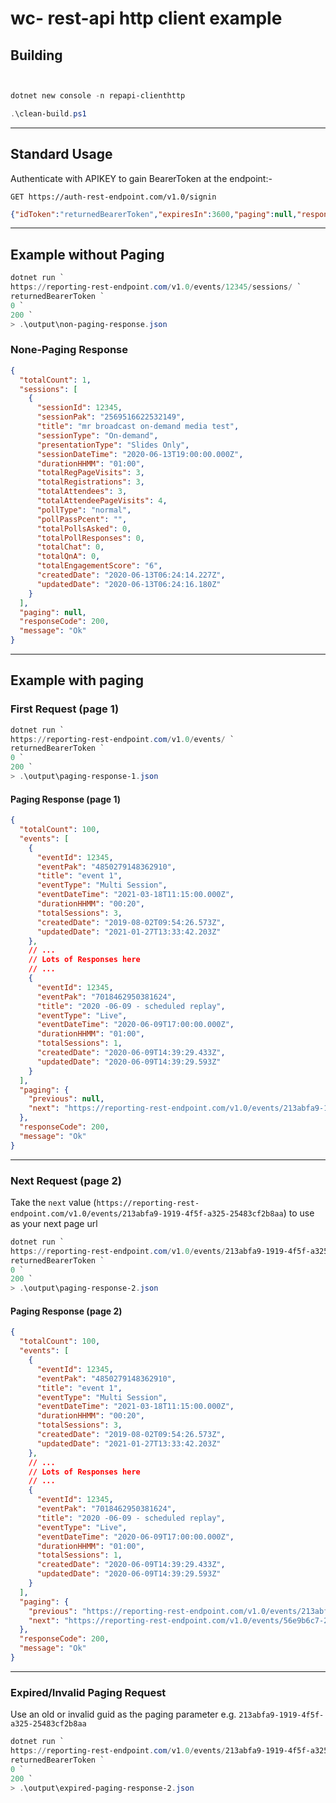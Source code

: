 # wc- rest-api http client example

## Building

```powershell


dotnet new console -n repapi-clienthttp

.\clean-build.ps1
```

---

## Standard Usage

Authenticate with APIKEY to gain BearerToken at the endpoint:-

`GET https://auth-rest-endpoint.com/v1.0/signin`

```json
{"idToken":"returnedBearerToken","expiresIn":3600,"paging":null,"responseCode":200,"message":"Ok"}
```

---

## Example without Paging

```powershell
dotnet run `
https://reporting-rest-endpoint.com/v1.0/events/12345/sessions/ `
returnedBearerToken `
0 `
200 `
> .\output\non-paging-response.json
```

### None-Paging Response

```json
{
  "totalCount": 1,
  "sessions": [
    {
      "sessionId": 12345,
      "sessionPak": "2569516622532149",
      "title": "mr broadcast on-demand media test",
      "sessionType": "On-demand",
      "presentationType": "Slides Only",
      "sessionDateTime": "2020-06-13T19:00:00.000Z",
      "durationHHMM": "01:00",
      "totalRegPageVisits": 3,
      "totalRegistrations": 3,
      "totalAttendees": 3,
      "totalAttendeePageVisits": 4,
      "pollType": "normal",
      "pollPassPcent": "",
      "totalPollsAsked": 0,
      "totalPollResponses": 0,
      "totalChat": 0,
      "totalQnA": 0,
      "totalEngagementScore": "6",
      "createdDate": "2020-06-13T06:24:14.227Z",
      "updatedDate": "2020-06-13T06:24:16.180Z"
    }
  ],
  "paging": null,
  "responseCode": 200,
  "message": "Ok"
}
```

---

## Example with paging

### First Request (page 1)

```powershell
dotnet run `
https://reporting-rest-endpoint.com/v1.0/events/ `
returnedBearerToken `
0 `
200 `
> .\output\paging-response-1.json
```

#### Paging Response (page 1)

```json
{
  "totalCount": 100,
  "events": [
    {
      "eventId": 12345,
      "eventPak": "4850279148362910",
      "title": "event 1",
      "eventType": "Multi Session",
      "eventDateTime": "2021-03-18T11:15:00.000Z",
      "durationHHMM": "00:20",
      "totalSessions": 3,
      "createdDate": "2019-08-02T09:54:26.573Z",
      "updatedDate": "2021-01-27T13:33:42.203Z"
    },
    // ...
    // Lots of Responses here
    // ...
    {
      "eventId": 12345,
      "eventPak": "7018462950381624",
      "title": "2020 -06-09 - scheduled replay",
      "eventType": "Live",
      "eventDateTime": "2020-06-09T17:00:00.000Z",
      "durationHHMM": "01:00",
      "totalSessions": 1,
      "createdDate": "2020-06-09T14:39:29.433Z",
      "updatedDate": "2020-06-09T14:39:29.593Z"
    }
  ],
  "paging": {
    "previous": null,
    "next": "https://reporting-rest-endpoint.com/v1.0/events/213abfa9-1919-4f5f-a325-25483cf2b8aa"
  },
  "responseCode": 200,
  "message": "Ok"
}
```

---

### Next Request (page 2)

Take the `next` value (`https://reporting-rest-endpoint.com/v1.0/events/213abfa9-1919-4f5f-a325-25483cf2b8aa`) to use as your next page url

```powershell
dotnet run `
https://reporting-rest-endpoint.com/v1.0/events/213abfa9-1919-4f5f-a325-25483cf2b8aa `
returnedBearerToken `
0 `
200 `
> .\output\paging-response-2.json
```

#### Paging Response (page 2)

```json
{
  "totalCount": 100,
  "events": [
    {
      "eventId": 12345,
      "eventPak": "4850279148362910",
      "title": "event 1",
      "eventType": "Multi Session",
      "eventDateTime": "2021-03-18T11:15:00.000Z",
      "durationHHMM": "00:20",
      "totalSessions": 3,
      "createdDate": "2019-08-02T09:54:26.573Z",
      "updatedDate": "2021-01-27T13:33:42.203Z"
    },
    // ...
    // Lots of Responses here
    // ...
    {
      "eventId": 12345,
      "eventPak": "7018462950381624",
      "title": "2020 -06-09 - scheduled replay",
      "eventType": "Live",
      "eventDateTime": "2020-06-09T17:00:00.000Z",
      "durationHHMM": "01:00",
      "totalSessions": 1,
      "createdDate": "2020-06-09T14:39:29.433Z",
      "updatedDate": "2020-06-09T14:39:29.593Z"
    }
  ],
  "paging": {
    "previous": "https://reporting-rest-endpoint.com/v1.0/events/213abfa9-1919-4f5f-a325-25483cf2b8aa",
    "next": "https://reporting-rest-endpoint.com/v1.0/events/56e9b6c7-2f5d-4b0c-bb73-186f4a8d9e0e"
  },
  "responseCode": 200,
  "message": "Ok"
}
```

---

### Expired/Invalid Paging Request

Use an old or invalid guid as the paging parameter e.g. `213abfa9-1919-4f5f-a325-25483cf2b8aa`

```powershell
dotnet run `
https://reporting-rest-endpoint.com/v1.0/events/213abfa9-1919-4f5f-a325-25483cf2b8aa `
returnedBearerToken `
0 `
200 `
> .\output\expired-paging-response-2.json
```
